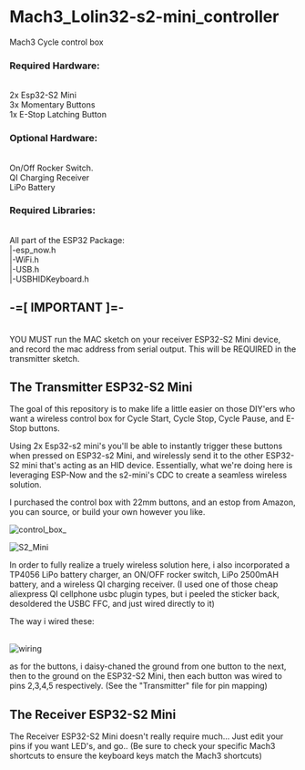 # Mach3_Lolin32-s2-mini_controller
Mach3 Cycle control box

<strong><H3>Required Hardware:</H3></strong><br>
2x Esp32-S2 Mini <br>
3x Momentary Buttons<br>
1x E-Stop Latching Button<br>

<strong><H3>Optional Hardware:</H3></strong><br>
On/Off Rocker Switch.<br>
QI Charging Receiver<br>
LiPo Battery<br>

<strong><H3>Required Libraries:</H3></strong><br>
All part of the ESP32 Package: <br>
|-esp_now.h<br>
|-WiFi.h<br>
|-USB.h<br>
|-USBHIDKeyboard.h<br>

<strong><H2>-=[ IMPORTANT ]=-</H2></strong><br>
YOU MUST run the MAC sketch on your receiver ESP32-S2 Mini device, and record the mac address from serial output. This will be REQUIRED in the transmitter sketch. 

<H2>The Transmitter ESP32-S2 Mini</H2>
<p>The goal of this repository is to make life a little easier on those DIY'ers who want a wireless control box for Cycle Start, Cycle Stop, Cycle Pause, and E-Stop buttons. 

Using 2x Esp32-s2 mini's you'll be able to instantly trigger these buttons when pressed on ESP32-s2 Mini, and wirelessly send it to the other ESP32-S2 mini that's acting as an HID device. 
Essentially, what we're doing here is leveraging ESP-Now and the s2-mini's CDC to create a seamless wireless solution. 

I purchased the control box with 22mm buttons, and an estop from Amazon, you can source, or build your own however you like. </p>

![control_box_](https://github.com/ArcAIN6/Mach3_Lolin32-s2-mini_controller/assets/418929/f007b8de-da01-4f3c-9211-578105fc043f)

![S2_Mini](https://github.com/ArcAIN6/Mach3_Lolin32-s2-mini_controller/assets/418929/238d21a6-5887-4733-9def-c904566c034b)


<p>In order to fully realize a truely wireless solution here, i also incorporated a TP4056 LiPo battery charger, an ON/OFF rocker switch, LiPo 2500mAH battery, and a wireless QI charging receiver. (I used one of those cheap aliexpress QI cellphone usbc plugin types, but i peeled the sticker back, desoldered the USBC FFC, and just wired directly to it)

The way i wired these: </p><br>
![wiring](https://github.com/ArcAIN6/Mach3_Lolin32-s2-mini_controller/assets/418929/a2f911c2-eb78-4029-9750-974ba45becdf)

<p>as for the buttons, i daisy-chaned the ground from one button to the next, then to the ground on the ESP32-S2 Mini, then each button was wired to pins 2,3,4,5 respectively.  (See the "Transmitter" file for pin mapping)</p>

<H2>The Receiver ESP32-S2 Mini</H2>
The Receiver ESP32-S2 Mini doesn't really require much... Just edit your pins if you want LED's, and go.. (Be sure to check your specific Mach3 shortcuts to ensure the keyboard keys match the Mach3 shortcuts)
